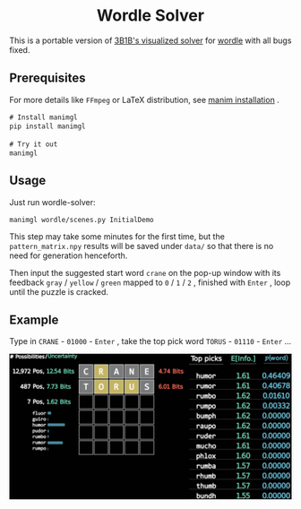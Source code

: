 <h1 align = "center">Wordle Solver</h1>

This is a portable version of [3B1B's visualized solver](https://github.com/3b1b/videos/tree/master/_2022/wordle) for [wordle](https://www.powerlanguage.co.uk/wordle/) with all bugs fixed.

## Prerequisites

For more details like `FFmpeg` or LaTeX distribution, see [manim installation](https://github.com/3b1b/manim#installation) .

```shell
# Install manimgl
pip install manimgl

# Try it out
manimgl
```

## Usage

Just run wordle-solver:

```shell
manimgl wordle/scenes.py InitialDemo
```

This step may take some minutes for the first time, but the `pattern_matrix.npy` results will be saved under `data/` so that there is no need for generation henceforth.

Then input the suggested start word `crane` on the pop-up window with its feedback `gray` / `yellow` / `green` mapped to `0` / `1` / `2` , finished with `Enter` , loop until the puzzle is cracked.

## Example

Type in `CRANE` - `01000` - `Enter` , take the top pick word `TORUS` - `01110` - `Enter` ... 

![example](https://github.com/Tequila-Sunrise/Image-Hosting/blob/main/Wordle-Solver/wordle-solver.jpg)
